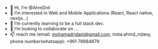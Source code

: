- 👋 Hi, I’m @AhmDrd
- 👀 I’m interested in Web and Mobile Applications (React, React native, nextjs...)
- 🌱 I’m currently learning to be a full stack dev.
- 💞️ I’m looking to collaborate on ...
- 📫 reach me (email: mohamadridani@gmail.com, insta:ahmd_ridany, phone number(whatsapp): +961 78884879

<!---
AhmDrd/AhmDrd is a ✨ special ✨ repository because its `README.md` (this file) appears on your GitHub profile.
You can click the Preview link to take a look at your changes.
--->
